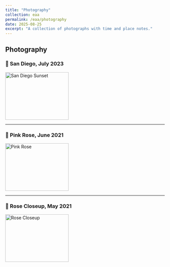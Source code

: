 ```yaml
---
title: "Photography"
collection: eaa
permalink: /eaa/photography
date: 2025-08-25
excerpt: "A collection of photographs with time and place notes."
---
```


## Photography

### 🌇 San Diego, July 2023  
<img src="{{ '/images/eaa/2023-07-22_photo_san_diego.jpg' | relative_url }}" alt="San Diego Sunset" width="200" height="150">

---

### 🌸 Pink Rose, June 2021  
<img src="{{ '/images/eaa/2021-06-29-photo_pink_rose.jpg' | relative_url }}" alt="Pink Rose" width="200" height="150">

---

### 🌹 Rose Closeup, May 2021  
<img src="{{ '/images/eaa/2021-05-31_photography_rose.jpg' | relative_url }}" alt="Rose Closeup" width="200" height="150">
